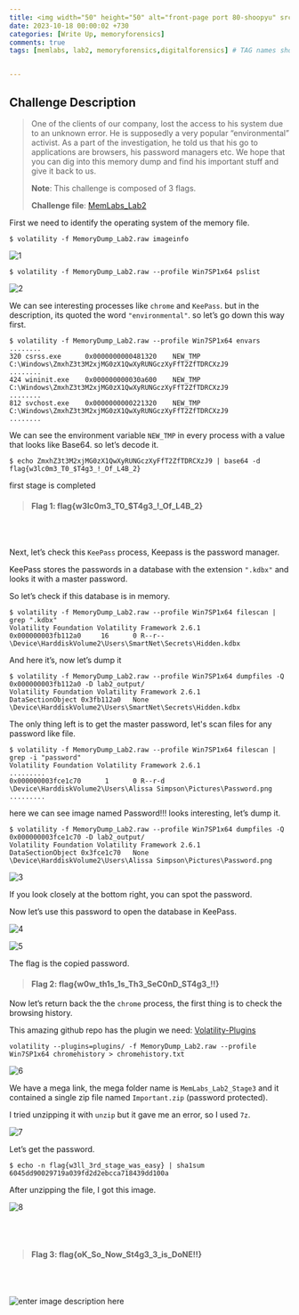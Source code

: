 ```yaml
---
title: <img width="50" height="50" alt="front-page port 80-shoopyu" src="https://repository-images.githubusercontent.com/203713308/0ed14700-ffd3-11ea-9c3a-ec9166b4dd01">MemLabs Lab2 🛡️
date: 2023-10-18 00:00:02 +730
categories: [Write Up, memoryforensics]
comments: true
tags: [memlabs, lab2, memoryforensics,digitalforensics] # TAG names should always be lowercase


---
```


 ## **Challenge Description**
> 
> One of the clients of our company, lost the access to his system due to an unknown error. He is supposedly a very popular “environmental” activist. As a part of the investigation, he told us that his go to applications are browsers, his password managers etc. We hope that you can dig into this memory dump and find his important stuff and give it back to us.
> 
> **Note**: This challenge is composed of 3 flags.
> 
> **Challenge file**:  [MemLabs_Lab2](https://mega.nz/#!ChoDHaja!1XvuQd49c7-7kgJvPXIEAst-NXi8L3ggwienE1uoZTk)

First we need to identify the operating system of the memory file.

```
$ volatility -f MemoryDump_Lab2.raw imageinfo

```

![1](https://github.com/thelocalh0st/thelocalh0st.github.io/assets/125783410/453bfc9f-62db-4986-9eaf-a45daa9e4abd)



```
$ volatility -f MemoryDump_Lab2.raw --profile Win7SP1x64 pslist

```

![2](https://github.com/thelocalh0st/thelocalh0st.github.io/assets/125783410/69b407ac-ac21-4020-9e0e-7cd564c47f42)

We can see interesting processes like  `chrome`  and  `KeePass`. but in  the description, its  quoted the  word  `"environmental"`.  so let’s go down this way first.

```
$ volatility -f MemoryDump_Lab2.raw --profile Win7SP1x64 envars
........
320 csrss.exe      0x0000000000481320    NEW_TMP    C:\Windows\ZmxhZ3t3M2xjMG0zX1QwXyRUNGczXyFfT2ZfTDRCXzJ9
........
424 wininit.exe    0x000000000030a600    NEW_TMP    C:\Windows\ZmxhZ3t3M2xjMG0zX1QwXyRUNGczXyFfT2ZfTDRCXzJ9
........
812 svchost.exe    0x0000000000221320    NEW_TMP    C:\Windows\ZmxhZ3t3M2xjMG0zX1QwXyRUNGczXyFfT2ZfTDRCXzJ9
........

```

We can see the environment variable  `NEW_TMP`  in every process with a value that looks like Base64. so let’s decode it.

```
$ echo ZmxhZ3t3M2xjMG0zX1QwXyRUNGczXyFfT2ZfTDRCXzJ9 | base64 -d
flag{w3lc0m3_T0_$T4g3_!_Of_L4B_2}

```
first stage is completed

> #### Flag 1: flag{w3lc0m3_T0_$T4g3_!_Of_L4B_2}
<br>
<br>


Next, let’s check this  `KeePass`  process,  Keepass is the  password manager.

 KeePass stores the passwords in a database with the extension  `".kdbx"`  and looks it with a master password.

So let’s check if this database is in memory.

```
$ volatility -f MemoryDump_Lab2.raw --profile Win7SP1x64 filescan | grep ".kdbx"
Volatility Foundation Volatility Framework 2.6.1
0x000000003fb112a0     16      0 R--r-- \Device\HarddiskVolume2\Users\SmartNet\Secrets\Hidden.kdbx

```

And here it’s, now let’s dump it

```
$ volatility -f MemoryDump_Lab2.raw --profile Win7SP1x64 dumpfiles -Q 0x000000003fb112a0 -D lab2_output/
Volatility Foundation Volatility Framework 2.6.1
DataSectionObject 0x3fb112a0   None   \Device\HarddiskVolume2\Users\SmartNet\Secrets\Hidden.kdbx

```

The only thing left is to get the master password, Iet's scan files for any password like file.

```
$ volatility -f MemoryDump_Lab2.raw --profile Win7SP1x64 filescan | grep -i "password"
Volatility Foundation Volatility Framework 2.6.1
.........
0x000000003fce1c70      1      0 R--r-d \Device\HarddiskVolume2\Users\Alissa Simpson\Pictures\Password.png
.........

```

here we can see image named Password!!! looks interesting, let’s dump it.

```
$ volatility -f MemoryDump_Lab2.raw --profile Win7SP1x64 dumpfiles -Q 0x000000003fce1c70 -D lab2_output/
Volatility Foundation Volatility Framework 2.6.1
DataSectionObject 0x3fce1c70   None   \Device\HarddiskVolume2\Users\Alissa Simpson\Pictures\Password.png

```

![3](https://github.com/thelocalh0st/thelocalh0st.github.io/assets/125783410/f29c5799-c7ae-4974-8643-0c3e03e58d6d)

If you look closely at the bottom right, you can spot the password.

Now let’s use this password to open the database in KeePass.

![4](https://github.com/thelocalh0st/thelocalh0st.github.io/assets/125783410/d875ac2a-b406-4129-8e38-cc39f712466f)

![5](https://github.com/thelocalh0st/thelocalh0st.github.io/assets/125783410/abeaced7-2f4b-4d98-ba81-bc334bdbe4ad)

The flag is the copied password.

> #### Flag 2: flag{w0w_th1s_1s_Th3_SeC0nD_ST4g3_!!}

Now let’s return back the the  `chrome`  process, the first thing is to check the browsing history.

This amazing github repo has the plugin we need:  [Volatility-Plugins](https://github.com/superponible/volatility-plugins)

```
volatility --plugins=plugins/ -f MemoryDump_Lab2.raw --profile Win7SP1x64 chromehistory > chromehistory.txt

```
![6](https://github.com/thelocalh0st/thelocalh0st.github.io/assets/125783410/2c9760da-e1b3-4ee2-880d-efac8c880219)


We have a mega link, the mega folder name is  `MemLabs_Lab2_Stage3`  and it contained a single zip file named  `Important.zip`  (password protected).

I tried unzipping it with  `unzip`  but it gave me an error, so I used  `7z`.

![7](https://github.com/thelocalh0st/thelocalh0st.github.io/assets/125783410/911293d3-ad73-4408-9cd0-fab3a33da591)

Let’s get the password.

```
$ echo -n flag{w3ll_3rd_stage_was_easy} | sha1sum 
6045dd90029719a039fd2d2ebcca718439dd100a

```

After unzipping the file, I got this image.

![8](https://github.com/thelocalh0st/thelocalh0st.github.io/assets/125783410/2b7f1045-ec10-43f4-82da-c30a623b45e2)

<br>
<br>

> #### Flag 3: flag{oK_So_Now_St4g3_3_is_DoNE!!}
<br>
<br>

![enter image description here](https://media.giphy.com/media/DAtJCG1t3im1G/giphy.gif)
